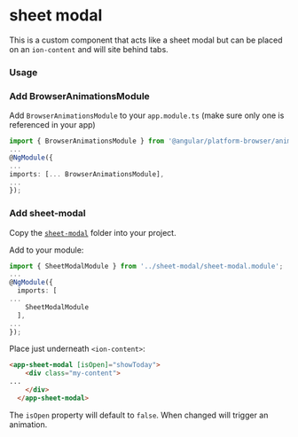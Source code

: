 # sheet modal

This is a custom component that acts like a sheet modal but can be placed on an `ion-content` and will site behind tabs.

### Usage

### Add BrowserAnimationsModule
Add `BrowserAnimationsModule` to your `app.module.ts` (make sure only one is referenced in your app)
```typescript
import { BrowserAnimationsModule } from '@angular/platform-browser/animations';
...
@NgModule({
...
imports: [... BrowserAnimationsModule],
...
});
```

### Add sheet-modal

Copy the [`sheet-modal`](./src/app/sheet-modal) folder into your project.

Add to your module:
```typescript
import { SheetModalModule } from '../sheet-modal/sheet-modal.module';
...
@NgModule({
  imports: [
...
    SheetModalModule
  ],
...
});
```


Place just underneath `<ion-content>`:
```html
<app-sheet-modal [isOpen]="showToday">
    <div class="my-content">
...
    </div>
  </app-sheet-modal>
  ```

The `isOpen` property will default to `false`. When changed will trigger an animation.
